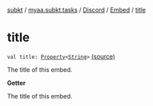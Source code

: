 [subkt](../../../index.md) / [myaa.subkt.tasks](../../index.md) / [Discord](../index.md) / [Embed](index.md) / [title](./title.md)

# title

`val title: `[`Property`](https://docs.gradle.org/current/javadoc/org/gradle/api/provider/Property.html)`<`[`String`](https://kotlinlang.org/api/latest/jvm/stdlib/kotlin/-string/index.html)`>` [(source)](https://github.com/Myaamori/SubKt/blob/0.1.9/src/main/kotlin/myaa/subkt/tasks/discordtask.kt#L250)

The title of this embed.

**Getter**

The title of this embed.

